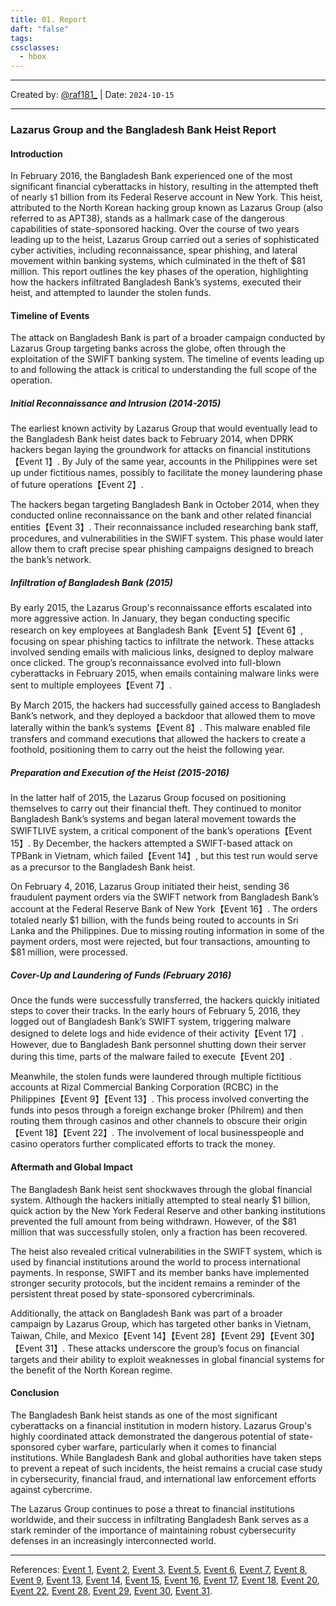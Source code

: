 ```yaml
---
title: 01. Report
daft: "false"
tags: 
cssclasses:
  - hbox
---
```

---
Created by: [@raf181_](https://github.com/raf181)  | Date: `2024-10-15`

---

### **Lazarus Group and the Bangladesh Bank Heist Report**

#### **Introduction**

In February 2016, the Bangladesh Bank experienced one of the most significant financial cyberattacks in history, resulting in the attempted theft of nearly `$`1 billion from its Federal Reserve account in New York. This heist, attributed to the North Korean hacking group known as Lazarus Group (also referred to as APT38), stands as a hallmark case of the dangerous capabilities of state-sponsored hacking. Over the course of two years leading up to the heist, Lazarus Group carried out a series of sophisticated cyber activities, including reconnaissance, spear phishing, and lateral movement within banking systems, which culminated in the theft of $81 million. This report outlines the key phases of the operation, highlighting how the hackers infiltrated Bangladesh Bank’s systems, executed their heist, and attempted to launder the stolen funds.

#### **Timeline of Events**

The attack on Bangladesh Bank is part of a broader campaign conducted by Lazarus Group targeting banks across the globe, often through the exploitation of the SWIFT banking system. The timeline of events leading up to and following the attack is critical to understanding the full scope of the operation.

##### **Initial Reconnaissance and Intrusion (2014-2015)**

The earliest known activity by Lazarus Group that would eventually lead to the Bangladesh Bank heist dates back to February 2014, when DPRK hackers began laying the groundwork for attacks on financial institutions【Event 1】. By July of the same year, accounts in the Philippines were set up under fictitious names, possibly to facilitate the money laundering phase of future operations【Event 2】. 

The hackers began targeting Bangladesh Bank in October 2014, when they conducted online reconnaissance on the bank and other related financial entities【Event 3】. Their reconnaissance included researching bank staff, procedures, and vulnerabilities in the SWIFT system. This phase would later allow them to craft precise spear phishing campaigns designed to breach the bank’s network.

##### **Infiltration of Bangladesh Bank (2015)**

By early 2015, the Lazarus Group's reconnaissance efforts escalated into more aggressive action. In January, they began conducting specific research on key employees at Bangladesh Bank【Event 5】【Event 6】, focusing on spear phishing tactics to infiltrate the network. These attacks involved sending emails with malicious links, designed to deploy malware once clicked. The group’s reconnaissance evolved into full-blown cyberattacks in February 2015, when emails containing malware links were sent to multiple employees【Event 7】.

By March 2015, the hackers had successfully gained access to Bangladesh Bank’s network, and they deployed a backdoor that allowed them to move laterally within the bank’s systems【Event 8】. This malware enabled file transfers and command executions that allowed the hackers to create a foothold, positioning them to carry out the heist the following year.

##### **Preparation and Execution of the Heist (2015-2016)**

In the latter half of 2015, the Lazarus Group focused on positioning themselves to carry out their financial theft. They continued to monitor Bangladesh Bank’s systems and began lateral movement towards the SWIFTLIVE system, a critical component of the bank’s operations【Event 15】. By December, the hackers attempted a SWIFT-based attack on TPBank in Vietnam, which failed【Event 14】, but this test run would serve as a precursor to the Bangladesh Bank heist.

On February 4, 2016, Lazarus Group initiated their heist, sending 36 fraudulent payment orders via the SWIFT network from Bangladesh Bank’s account at the Federal Reserve Bank of New York【Event 16】. The orders totaled nearly $1 billion, with the funds being routed to accounts in Sri Lanka and the Philippines. Due to missing routing information in some of the payment orders, most were rejected, but four transactions, amounting to $81 million, were processed.

##### **Cover-Up and Laundering of Funds (February 2016)**

Once the funds were successfully transferred, the hackers quickly initiated steps to cover their tracks. In the early hours of February 5, 2016, they logged out of Bangladesh Bank’s SWIFT system, triggering malware designed to delete logs and hide evidence of their activity【Event 17】. However, due to Bangladesh Bank personnel shutting down their server during this time, parts of the malware failed to execute【Event 20】.

Meanwhile, the stolen funds were laundered through multiple fictitious accounts at Rizal Commercial Banking Corporation (RCBC) in the Philippines【Event 9】【Event 13】. This process involved converting the funds into pesos through a foreign exchange broker (Philrem) and then routing them through casinos and other channels to obscure their origin【Event 18】【Event 22】. The involvement of local businesspeople and casino operators further complicated efforts to track the money.

#### **Aftermath and Global Impact**

The Bangladesh Bank heist sent shockwaves through the global financial system. Although the hackers initially attempted to steal nearly $1 billion, quick action by the New York Federal Reserve and other banking institutions prevented the full amount from being withdrawn. However, of the $81 million that was successfully stolen, only a fraction has been recovered.

The heist also revealed critical vulnerabilities in the SWIFT system, which is used by financial institutions around the world to process international payments. In response, SWIFT and its member banks have implemented stronger security protocols, but the incident remains a reminder of the persistent threat posed by state-sponsored cybercriminals.

Additionally, the attack on Bangladesh Bank was part of a broader campaign by Lazarus Group, which has targeted other banks in Vietnam, Taiwan, Chile, and Mexico【Event 14】【Event 28】【Event 29】【Event 30】【Event 31】. These attacks underscore the group’s focus on financial targets and their ability to exploit weaknesses in global financial systems for the benefit of the North Korean regime.

#### **Conclusion**

The Bangladesh Bank heist stands as one of the most significant cyberattacks on a financial institution in modern history. Lazarus Group's highly coordinated attack demonstrated the dangerous potential of state-sponsored cyber warfare, particularly when it comes to financial institutions. While Bangladesh Bank and global authorities have taken steps to prevent a repeat of such incidents, the heist remains a crucial case study in cybersecurity, financial fraud, and international law enforcement efforts against cybercrime.

The Lazarus Group continues to pose a threat to financial institutions worldwide, and their success in infiltrating Bangladesh Bank serves as a stark reminder of the importance of maintaining robust cybersecurity defenses in an increasingly interconnected world.

--- 

References: [Event 1](#), [Event 2](#), [Event 3](#), [Event 5](#), [Event 6](#), [Event 7](#), [Event 8](#), [Event 9](#), [Event 13](#), [Event 14](#), [Event 15](#), [Event 16](#), [Event 17](#), [Event 18](#), [Event 20](#), [Event 22](#), [Event 28](#), [Event 29](#), [Event 30](#), [Event 31](#).